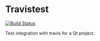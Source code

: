 # Travistest
[![Build Status](https://travis-ci.org/optimasiti/travistest.svg?branch=master)](https://travis-ci.org/optimasiti/travistest)

Test integration with travis for a Qt project.
